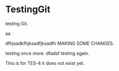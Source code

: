 # TestingGit

testing Git.

aa


dfhjsadkfhjksadfjksadfh
MAKING SOME CHANGES.

testing once more.
dfadsf
testing again.

This is for TES-4 it does not exist yet.

